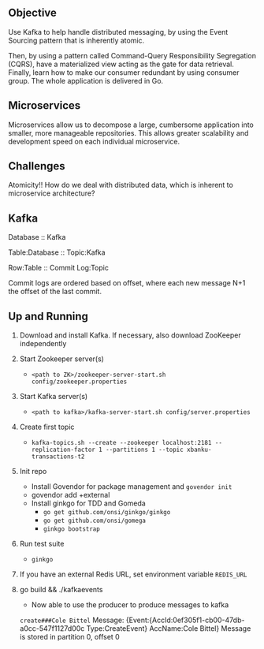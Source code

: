 ## Objective

Use Kafka to help handle distributed messaging, by using the Event Sourcing pattern that is inherently atomic.

Then, by using a pattern called Command-Query Responsibility Segregation (CQRS),
have a materialized view acting as the gate for data retrieval.
Finally, learn how to make our consumer redundant by using consumer group.
The whole application is delivered in Go.

## Microservices

Microservices allow us to decompose a large, cumbersome application into smaller, more manageable repositories. This allows greater scalability and development speed on each individual microservice.

## Challenges

Atomicity!! How do we deal with distributed data, which is inherent to microservice architecture?

## Kafka

Database :: Kafka

Table:Database :: Topic:Kafka

Row:Table :: Commit Log:Topic

Commit logs are ordered based on offset, where each new message N+1 the offset of the last commit.

## Up and Running

1. Download and install Kafka. If necessary, also download ZooKeeper independently
2. Start Zookeeper server(s)
    * `<path to ZK>/zookeeper-server-start.sh config/zookeeper.properties`
3. Start Kafka server(s)
    * `<path to kafka>/kafka-server-start.sh config/server.properties`
4. Create first topic
    * `kafka-topics.sh --create --zookeeper localhost:2181 --replication-factor 1 --partitions 1 --topic xbanku-transactions-t2`
5. Init repo
    * Install Govendor for package management and `govendor init`
    * govendor add +external
    * Install ginkgo for TDD and Gomeda
        * `go get github.com/onsi/ginkgo/ginkgo`
        * `go get github.com/onsi/gomega`
        * `ginkgo bootstrap`
6. Run test suite
    * `ginkgo`
7. If you have an external Redis URL, set environment variable `REDIS_URL`
8. go build && ./kafkaevents
    * Now able to use the producer to produce messages to kafka

     `create###Cole Bittel`
     Message: {Event:{AccId:0ef305f1-cb00-47db-a0cc-547f1127d00c Type:CreateEvent} AccName:Cole Bittel}
     Message is stored in partition 0, offset 0
